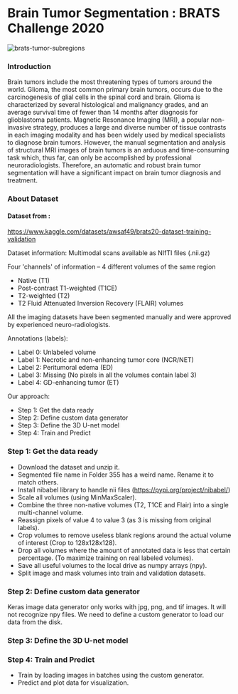 # Brain Tumor Segmentation : BRATS Challenge 2020 

![brats-tumor-subregions](https://user-images.githubusercontent.com/93741954/182492225-3c08fb47-435c-4898-838b-338b1e8c648b.jpg)

### Introduction

Brain tumors include the most threatening types of tumors around the world. Glioma, the most common primary brain tumors, occurs due to the carcinogenesis of glial cells in the spinal cord and brain. Glioma is characterized by several histological and malignancy grades, and an average survival time of fewer than 14 months after diagnosis for glioblastoma patients. Magnetic Resonance Imaging (MRI), a popular non-invasive strategy, produces a large and diverse number of tissue contrasts in each imaging modality and has been widely used by medical specialists to diagnose brain tumors. However, the manual segmentation and analysis of structural MRI images of brain tumors is an arduous and time-consuming task which, thus far, can only be accomplished by professional neuroradiologists. Therefore, an automatic and robust brain tumor segmentation will have a significant impact on brain tumor diagnosis and treatment.

### About Dataset

#### Dataset from : 
https://www.kaggle.com/datasets/awsaf49/brats20-dataset-training-validation

Dataset information:
Multimodal scans available as NIfTI files (.nii.gz) 

Four 'channels' of information – 4 different volumes of the same region
- Native (T1) 
- Post-contrast T1-weighted (T1CE)
- T2-weighted (T2)
- T2 Fluid Attenuated Inversion Recovery (FLAIR) volumes

All the imaging datasets have been segmented manually and were approved by experienced neuro-radiologists. 

Annotations (labels): 
- Label 0: Unlabeled volume
- Label 1: Necrotic and non-enhancing tumor core (NCR/NET)
- Label 2: Peritumoral edema (ED)
- Label 3: Missing (No pixels in all the volumes contain label 3)
- Label 4: GD-enhancing tumor (ET)

Our approach:
- Step 1: Get the data ready
- Step 2: Define custom data generator
- Step 3: Define the 3D U-net model
- Step 4: Train and Predict

### Step 1: Get the data ready

- Download the dataset and unzip it. 
- Segmented file name in Folder 355 has a weird name. Rename it to match others.
- Install nibabel library to handle nii files (https://pypi.org/project/nibabel/)
- Scale all volumes (using MinMaxScaler).
- Combine the three non-native volumes (T2, T1CE and Flair) into a single multi-channel volume. 
- Reassign pixels of value 4 to value 3 (as 3 is missing from original labels).
- Crop volumes to remove useless blank regions around the actual volume of interest (Crop to 128x128x128).
- Drop all volumes where the amount of annotated data is less that certain percentage. (To maximize training on real labeled volumes). 
- Save all useful volumes to the local drive as numpy arrays (npy).
- Split image and mask volumes into train and validation datasets.

### Step 2: Define custom data generator
Keras image data generator only works with jpg, png, and tif images. 
It will not recognize npy files. We need to define a custom generator to load our data from the disk. 

### Step 3: Define the 3D U-net model 

### Step 4: Train and Predict
- Train by loading images in batches using the custom generator. 
- Predict and plot data for visualization.
